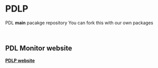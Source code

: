 # PDLP
PDL **main** pacakge repository
You can fork this with our own packages

<br>

## PDL Monitor website
**<a href="pdlp.neocities.org">PDLP website</a>**
